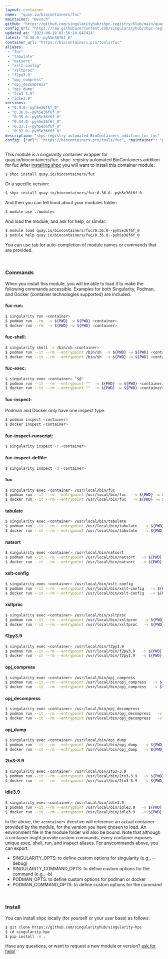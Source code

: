 ```yaml
---
layout: container
name:  "quay.io/biocontainers/fuc"
maintainer: "@vsoch"
github: "https://github.com/singularityhub/shpc-registry/blob/main/quay.io/biocontainers/fuc/container.yaml"
config_url: "https://raw.githubusercontent.com/singularityhub/shpc-registry/main/quay.io/biocontainers/fuc/container.yaml"
updated_at: "2023-06-19 02:56:24.647424"
latest: "0.36.0--pyh5e36f6f_0"
container_url: "https://biocontainers.pro/tools/fuc"
aliases:
 - "fuc"
 - "tabulate"
 - "natsort"
 - "xslt-config"
 - "xsltproc"
 - "f2py3.9"
 - "opj_compress"
 - "opj_decompress"
 - "opj_dump"
 - "2to3-3.9"
 - "idle3.9"
versions:
 - "0.9.0--pyh5e36f6f_0"
 - "0.36.0--pyh5e36f6f_0"
 - "0.35.0--pyh5e36f6f_0"
 - "0.34.0--pyh5e36f6f_0"
 - "0.33.1--pyh5e36f6f_0"
 - "0.32.0--pyh5e36f6f_0"
description: "shpc-registry automated BioContainers addition for fuc"
config: {"url": "https://biocontainers.pro/tools/fuc", "maintainer": "@vsoch", "description": "shpc-registry automated BioContainers addition for fuc", "latest": {"0.36.0--pyh5e36f6f_0": "sha256:26ed9446f1bbe96fb72f0e05c378a0cb76eb7f35ae15ac091f7e8af7576857d3"}, "tags": {"0.9.0--pyh5e36f6f_0": "sha256:483a1c3e35eb1653ef635d93fca4c17ab9bd787302967177c5bd176a48a190af", "0.36.0--pyh5e36f6f_0": "sha256:26ed9446f1bbe96fb72f0e05c378a0cb76eb7f35ae15ac091f7e8af7576857d3", "0.35.0--pyh5e36f6f_0": "sha256:9113b4a6bcf6e404e5907b373f7188c22a8db1e95c354ce487d83c91c2e0562a", "0.34.0--pyh5e36f6f_0": "sha256:943592f2da83decdcec4df86d3f31cabfd0839749c60f782676564199179ed09", "0.33.1--pyh5e36f6f_0": "sha256:aa7dbe054bc0a250daee81328a8841af3d5bf8dd9cec990b813ff756db590750", "0.32.0--pyh5e36f6f_0": "sha256:be45359dbbb969b18b55dd895971f1c31a928e05c0b74de6fb43d72a82d8ff6c"}, "docker": "quay.io/biocontainers/fuc", "aliases": {"fuc": "/usr/local/bin/fuc", "tabulate": "/usr/local/bin/tabulate", "natsort": "/usr/local/bin/natsort", "xslt-config": "/usr/local/bin/xslt-config", "xsltproc": "/usr/local/bin/xsltproc", "f2py3.9": "/usr/local/bin/f2py3.9", "opj_compress": "/usr/local/bin/opj_compress", "opj_decompress": "/usr/local/bin/opj_decompress", "opj_dump": "/usr/local/bin/opj_dump", "2to3-3.9": "/usr/local/bin/2to3-3.9", "idle3.9": "/usr/local/bin/idle3.9"}}
---
```


This module is a singularity container wrapper for quay.io/biocontainers/fuc.
shpc-registry automated BioContainers addition for fuc
After [installing shpc](#install) you will want to install this container module:


```bash
$ shpc install quay.io/biocontainers/fuc
```

Or a specific version:

```bash
$ shpc install quay.io/biocontainers/fuc:0.36.0--pyh5e36f6f_0
```

And then you can tell lmod about your modules folder:

```bash
$ module use ./modules
```

And load the module, and ask for help, or similar.

```bash
$ module load quay.io/biocontainers/fuc/0.36.0--pyh5e36f6f_0
$ module help quay.io/biocontainers/fuc/0.36.0--pyh5e36f6f_0
```

You can use tab for auto-completion of module names or commands that are provided.

<br>

### Commands

When you install this module, you will be able to load it to make the following commands accessible.
Examples for both Singularity, Podman, and Docker (container technologies supported) are included.

#### fuc-run:

```bash
$ singularity run <container>
$ podman run --rm  -v ${PWD} -w ${PWD} <container>
$ docker run --rm  -v ${PWD} -w ${PWD} <container>
```

#### fuc-shell:

```bash
$ singularity shell -s /bin/sh <container>
$ podman run --it --rm --entrypoint /bin/sh  -v ${PWD} -w ${PWD} <container>
$ docker run --it --rm --entrypoint /bin/sh  -v ${PWD} -w ${PWD} <container>
```

#### fuc-exec:

```bash
$ singularity exec <container> "$@"
$ podman run --it --rm --entrypoint ""  -v ${PWD} -w ${PWD} <container> "$@"
$ docker run --it --rm --entrypoint ""  -v ${PWD} -w ${PWD} <container> "$@"
```

#### fuc-inspect:

Podman and Docker only have one inspect type.

```bash
$ podman inspect <container>
$ docker inspect <container>
```

#### fuc-inspect-runscript:

```bash
$ singularity inspect -r <container>
```

#### fuc-inspect-deffile:

```bash
$ singularity inspect -d <container>
```


#### fuc

```bash
$ singularity exec <container> /usr/local/bin/fuc
$ podman run --it --rm --entrypoint /usr/local/bin/fuc   -v ${PWD} -w ${PWD} <container> -c " $@"
$ docker run --it --rm --entrypoint /usr/local/bin/fuc   -v ${PWD} -w ${PWD} <container> -c " $@"
```


#### tabulate

```bash
$ singularity exec <container> /usr/local/bin/tabulate
$ podman run --it --rm --entrypoint /usr/local/bin/tabulate   -v ${PWD} -w ${PWD} <container> -c " $@"
$ docker run --it --rm --entrypoint /usr/local/bin/tabulate   -v ${PWD} -w ${PWD} <container> -c " $@"
```


#### natsort

```bash
$ singularity exec <container> /usr/local/bin/natsort
$ podman run --it --rm --entrypoint /usr/local/bin/natsort   -v ${PWD} -w ${PWD} <container> -c " $@"
$ docker run --it --rm --entrypoint /usr/local/bin/natsort   -v ${PWD} -w ${PWD} <container> -c " $@"
```


#### xslt-config

```bash
$ singularity exec <container> /usr/local/bin/xslt-config
$ podman run --it --rm --entrypoint /usr/local/bin/xslt-config   -v ${PWD} -w ${PWD} <container> -c " $@"
$ docker run --it --rm --entrypoint /usr/local/bin/xslt-config   -v ${PWD} -w ${PWD} <container> -c " $@"
```


#### xsltproc

```bash
$ singularity exec <container> /usr/local/bin/xsltproc
$ podman run --it --rm --entrypoint /usr/local/bin/xsltproc   -v ${PWD} -w ${PWD} <container> -c " $@"
$ docker run --it --rm --entrypoint /usr/local/bin/xsltproc   -v ${PWD} -w ${PWD} <container> -c " $@"
```


#### f2py3.9

```bash
$ singularity exec <container> /usr/local/bin/f2py3.9
$ podman run --it --rm --entrypoint /usr/local/bin/f2py3.9   -v ${PWD} -w ${PWD} <container> -c " $@"
$ docker run --it --rm --entrypoint /usr/local/bin/f2py3.9   -v ${PWD} -w ${PWD} <container> -c " $@"
```


#### opj_compress

```bash
$ singularity exec <container> /usr/local/bin/opj_compress
$ podman run --it --rm --entrypoint /usr/local/bin/opj_compress   -v ${PWD} -w ${PWD} <container> -c " $@"
$ docker run --it --rm --entrypoint /usr/local/bin/opj_compress   -v ${PWD} -w ${PWD} <container> -c " $@"
```


#### opj_decompress

```bash
$ singularity exec <container> /usr/local/bin/opj_decompress
$ podman run --it --rm --entrypoint /usr/local/bin/opj_decompress   -v ${PWD} -w ${PWD} <container> -c " $@"
$ docker run --it --rm --entrypoint /usr/local/bin/opj_decompress   -v ${PWD} -w ${PWD} <container> -c " $@"
```


#### opj_dump

```bash
$ singularity exec <container> /usr/local/bin/opj_dump
$ podman run --it --rm --entrypoint /usr/local/bin/opj_dump   -v ${PWD} -w ${PWD} <container> -c " $@"
$ docker run --it --rm --entrypoint /usr/local/bin/opj_dump   -v ${PWD} -w ${PWD} <container> -c " $@"
```


#### 2to3-3.9

```bash
$ singularity exec <container> /usr/local/bin/2to3-3.9
$ podman run --it --rm --entrypoint /usr/local/bin/2to3-3.9   -v ${PWD} -w ${PWD} <container> -c " $@"
$ docker run --it --rm --entrypoint /usr/local/bin/2to3-3.9   -v ${PWD} -w ${PWD} <container> -c " $@"
```


#### idle3.9

```bash
$ singularity exec <container> /usr/local/bin/idle3.9
$ podman run --it --rm --entrypoint /usr/local/bin/idle3.9   -v ${PWD} -w ${PWD} <container> -c " $@"
$ docker run --it --rm --entrypoint /usr/local/bin/idle3.9   -v ${PWD} -w ${PWD} <container> -c " $@"
```



In the above, the `<container>` directive will reference an actual container provided
by the module, for the version you have chosen to load. An environment file in the
module folder will also be bound. Note that although a container
might provide custom commands, every container exposes unique exec, shell, run, and
inspect aliases. For anycommands above, you can export:

 - SINGULARITY_OPTS: to define custom options for singularity (e.g., --debug)
 - SINGULARITY_COMMAND_OPTS: to define custom options for the command (e.g., -b)
 - PODMAN_OPTS: to define custom options for podman or docker
 - PODMAN_COMMAND_OPTS: to define custom options for the command

<br>

### Install

You can install shpc locally (for yourself or your user base) as follows:

```bash
$ git clone https://github.com/singularityhub/singularity-hpc
$ cd singularity-hpc
$ pip install -e .
```

Have any questions, or want to request a new module or version? [ask for help!](https://github.com/singularityhub/singularity-hpc/issues)